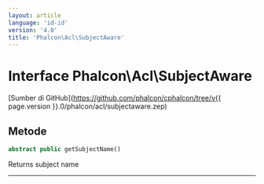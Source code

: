 ```yaml
---
layout: article
language: 'id-id'
version: '4.0'
title: 'Phalcon\Acl\SubjectAware'
---
```

# Interface **Phalcon\Acl\SubjectAware**

[Sumber di GitHub](https://github.com/phalcon/cphalcon/tree/v{{ page.version }}.0/phalcon/acl/subjectaware.zep)

## Metode

```php
abstract public getSubjectName()
```

Returns subject name

* * *